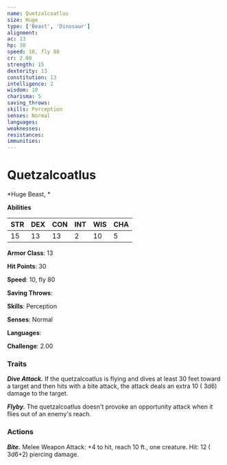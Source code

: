 ```yaml
---
name: Quetzalcoatlus
size: Huge
type: ['Beast', 'Dinosaur']
alignment: 
ac: 13
hp: 30
speed: 10, fly 80
cr: 2.00
strength: 15
dexterity: 13
constitution: 13
intelligence: 2
wisdom: 10
charisma: 5
saving_throws: 
skills: Perception
senses: Normal
languages: 
weaknesses:
resistances:
immunities:
---
```


# Quetzalcoatlus

*Huge Beast, *

**Abilities**

| STR | DEX | CON | INT | WIS | CHA |
| --- | --- | --- | --- | --- | --- |
| 15 | 13 | 13 | 2 | 10 | 5 |

**Armor Class**: 13

**Hit Points**: 30

**Speed**: 10, fly 80

**Saving Throws**: 

**Skills**: Perception

**Senses**: Normal

**Languages**: 

**Challenge**: 2.00


### Traits
***Dive Attack.*** If the quetzalcoatlus is flying and dives at least 30 feet toward a target and then hits with a bite attack, the attack deals an extra 10 ( 3d6) damage to the target.

***Flyby.*** The quetzalcoatlus doesn't provoke an opportunity attack when it flies out of an enemy's reach.


### Actions
***Bite.*** Melee Weapon Attack:  +4 to hit, reach 10 ft., one creature. Hit: 12 ( 3d6+2) piercing damage.

